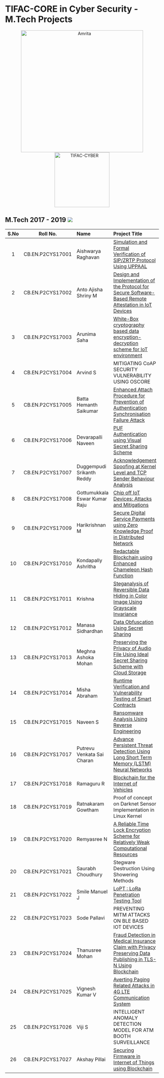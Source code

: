# TIFAC-CORE in Cyber Security - M.Tech Projects

<p align="center">
    <img src="https://amrita-tifac-cyber-blockchain.github.io/Amrita-TIFAC-Cyber-Blockchain/AVV_PNG.png" alt ="Amrita" width="400" />
    <img src="https://amrita-tifac-cyber-blockchain.github.io/Amrita-TIFAC-Cyber-Blockchain/TIFAC-CORE_in_Cyber_Security.png" alt ="TIFAC-CYBER" width="180" />
</p>

## M.Tech 2017 - 2019 ![](https://img.shields.io/badge/-Completed-darkgreen)  

| S.No | Roll No. | Name | Project Title | 	
|:----:|:-----------:|:----|:----|
| 1 | CB.EN.P2CYS17001 | Aishwarya Raghavan | [Simulation and Formal Verification of SIP/ZRTP Protocol Using UPPAAL](https://www.ijrte.org/wp-content/uploads/papers/v8i2S11/B10290982S1119.pdf) | 	
| 2 | CB.EN.P2CYS17002 | Anto Ajisha Shriny M | [Design and Implementation of the Protocol for Secure Software-Based Remote Attestation in IoT Devices](https://link.springer.com/chapter/10.1007/978-981-15-2475-2_17) | 	
| 3 | CB.EN.P2CYS17003 | Arunima Saha | [White-Box cryptography based data encryption-decryption scheme for IoT environment](https://ieeexplore.ieee.org/document/8728331) | 	
| 4 | CB.EN.P2CYS17004 | Arvind S | MITIGATING CoAP SECURITY VULNERABILITY USING OSCORE | 	
| 5 | CB.EN.P2CYS17005 | Batta Hemanth Saikumar | [Enhanced Attach Procedure for Prevention of Authentication Synchronisation Failure Attack](https://link.springer.com/chapter/10.1007/978-981-15-2475-2_23) | 	
| 6 | CB.EN.P2CYS17006 | Devarapalli Naveen | [PUF Authentication using Visual Secret Sharing Scheme](https://ieeexplore.ieee.org/document/8728504) | 	
| 7 | CB.EN.P2CYS17007 | Duggempudi Srikanth Reddy | [Acknowledgement Spoofing at Kernel Level and TCP Sender Behaviour Analysis](https://link.springer.com/chapter/10.1007/978-981-15-2475-2_62) |
| 8 | CB.EN.P2CYS17008 | Gottumukkala Eswar Kumar Raju | [Chip off IoT Devices: Attacks and Mitigations](https://www.ijrte.org/wp-content/uploads/papers/v8i2S4/B10300782S419.pdf) | 	
| 9 | CB.EN.P2CYS17009 | Harikrishnan M  | [Secure Digital Service Payments using Zero Knowledge Proof in Distributed Network](https://ieeexplore.ieee.org/document/8728462) | 	
| 10 | CB.EN.P2CYS17010 | Kondapally Ashritha | [Redactable Blockchain using Enhanced Chameleon Hash Function](https://ieeexplore.ieee.org/document/8728524) | 	
| 11 | CB.EN.P2CYS17011 | Krishna  | [Steganalysis of Reversible Data Hiding in Color Image Using Grayscale Invariance](https://link.springer.com/chapter/10.1007/978-981-15-3914-5_7) |
| 12 | CB.EN.P2CYS17012 | Manasa Sidhardhan | [Data Obfuscation Using Secret Sharing](https://link.springer.com/chapter/10.1007/978-981-15-0111-1_17) | 	
| 13 | CB.EN.P2CYS17013 | Meghna Ashoka Mohan | [Preserving the Privacy of Audio File Using Ideal Secret Sharing Scheme with Cloud Storage](https://link.springer.com/chapter/10.1007/978-981-15-2475-2_19) | 	
| 14 | CB.EN.P2CYS17014 | Misha Abraham | [Runtime Verification and Vulnerability Testing of Smart Contracts](https://link.springer.com/chapter/10.1007/978-981-13-9942-8_32) |
| 15 | CB.EN.P2CYS17015 | Naveen S | [Ransomware Analysis Using Reverse Engineering](https://link.springer.com/chapter/10.1007/978-981-13-9942-8_18) | 	
| 16 | CB.EN.P2CYS17017 | Putrevu Venkata Sai Charan | [Advance Persistent Threat Detection Using Long Short Term Memory (LSTM) Neural Networks](https://link.springer.com/chapter/10.1007/978-981-13-8300-7_5) | 	
| 17 | CB.EN.P2CYS17018 | Ramaguru R | [Blockchain for the Internet of Vehicles](https://link.springer.com/chapter/10.1007/978-981-13-9939-8_37) | 	
| 18 | CB.EN.P2CYS17019 | Ratnakaram Gowtham | Proof of concept on Darknet Sensor Implementation in Linux Kernel | 	
| 19 | CB.EN.P2CYS17020 | Remyasree N | [A Reliable Time Lock Encryption Scheme for Relatively Weak Computational Resources](https://www.ijrte.org/wp-content/uploads/papers/v8i2/B1674078219.pdf) | 	
| 20 | CB.EN.P2CYS17021 | Saurabh Choudhury | Stegware Destruction Using Showering Methods | 	
| 21 | CB.EN.P2CYS17022 | Smile Manuel J | [LoPT : LoRa Penetration Testing Tool](https://www.ijitee.org/wp-content/uploads/papers/v8i9S2/I10810789S219.pdf) | 	
| 22 | CB.EN.P2CYS17023 | Sode Pallavi | PREVENTING MITM ATTACKS ON BLE BASED IOT DEVICES | 	
| 23 | CB.EN.P2CYS17024 | Thanusree Mohan | [Fraud Detection in Medical Insurance Claim with Privacy Preserving Data Publishing in TLS-N Using Blockchain](https://link.springer.com/chapter/10.1007/978-981-13-9939-8_19) | 	
| 24 | CB.EN.P2CYS17025 | Vignesh Kumar V  | [Averting Paging Related Attacks in 4G LTE Communication System ](https://www.ijrte.org/wp-content/uploads/papers/v8i2S4/B10290782S419.pdf) | 	
| 25 | CB.EN.P2CYS17026 | Viji S | INTELLIGENT ANOMALY DETECTION MODEL FOR ATM BOOTH SURVEILLANCE | 	
| 26 | CB.EN.P2CYS17027 | Akshay Pillai | [Securing Firmware in Internet of Things using Blockchain](https://ieeexplore.ieee.org/document/8728389) | 	

